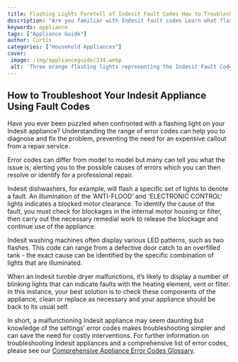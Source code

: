 ```yaml
---
title: Flashing Lights Foretell of Indesit Fault Codes How to Troubleshoot Your Appliance
description: "Are you familiar with Indesit fault codes Learn what flashing lights mean and how to troubleshoot your Indesit appliance in this blog post"
keywords: appliance
tags: ["Appliance Guide"]
author: Curtis
categories: ["Household Appliances"]
cover: 
 image: /img/applianceguide/334.webp
 alt: 'Three orange flashing lights representing the Indesit Fault Codes and a kitchen appliance'
---
```

## How to Troubleshoot Your Indesit Appliance Using Fault Codes
Have you ever been puzzled when confronted with a flashing light on your Indesit appliance? Understanding the range of error codes can help you to diagnose and fix the problem, preventing the need for an expensive callout from a repair service.

Error codes can differ from model to model but many can tell you what the issue is, alerting you to the possible causes of errors which you can then resolve or identify for a professional repair.

Indesit dishwashers, for example, will flash a specific set of lights to denote a fault. An illumination of the ‘ANTI-FLOOD’ and 'ELECTRONIC CONTROL' lights indicates a blocked motor clearance. To identify the cause of the fault, you must check for blockages in the internal motor housing or filter, then carry out the necessary remedial work to release the blockage and continue use of the appliance.

Indesit washing machines often display various LED patterns, such as two flashes. This code can range from a defective door catch to an overfilled tank - the exact cause can be identified by the specific combination of lights that are illuminated.

When an Indesit tumble dryer malfunctions, it’s likely to display a number of blinking lights that can indicate faults with the heating element, vent or filter. In this instance, your best solution is to check these components of the appliance, clean or replace as necessary and your appliance should be back to its usual self.

In short, a malfunctioning Indesit appliance may seem daunting but knowledge of the settings’ error codes makes troubleshooting simpler and can save the need for costly interventions. For further information on troubleshooting Indesit appliances and a comprehensive list of error codes, please see our [Comprehensive Appliance Error Codes Glossary](./error-codes/).
